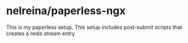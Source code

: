 # nelreina/paperless-ngx

This is my paperless setup. This setup includes post-submit scripts that creates a redis stream entry 
